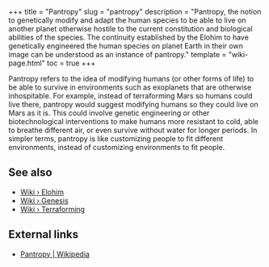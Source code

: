 +++
title = "Pantropy"
slug = "pantropy"
description = "Pantropy, the notion to genetically modify and adapt the human species to be able to live on another planet otherwise hostile to the current constitution and biological abilities of the species. The continuity established by the Elohim to have genetically engineered the human species on planet Earth in their own image can be understood as an instance of pantropy."
template = "wiki-page.html"
toc = true
+++

Pantropy refers to the idea of modifying humans (or other forms of life) to be able to survive in environments such as exoplanets that are otherwise inhospitable. For example, instead of terraforming Mars so humans could live there, pantropy would suggest modifying humans so they could live on Mars as it is. This could involve genetic engineering or other biotechnological interventions to make humans more resistant to cold, able to breathe different air, or even survive without water for longer periods. In simpler terms, pantropy is like customizing people to fit different environments, instead of customizing environments to fit people.

## See also

- [Wiki › Elohim](../elohim.md/)
- [Wiki › Genesis](../genesis.md/)
- [Wiki › Terraforming](../terraforming.md/)

## External links

- [Pantropy | Wikipedia](https://en.wikipedia.org/wiki/Pantropy)
